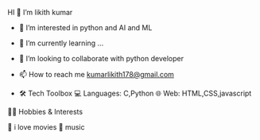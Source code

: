   HI 👋 I’m likith kumar
- 👀 I’m interested in python and AI and ML
- 🌱 I’m currently learning ...
- 💞️ I’m looking to collaborate with python developer
- 📫 How to reach me kumarlikith178@gmail.com

- 🛠️ Tech Toolbox
💻 Languages: C,Python
🌐 Web: HTML,CSS,javascript


🚴‍♀️ Hobbies & Interests

🎥 i love movies
🎵 music

<!---
plk456/plk456 is a ✨ special ✨ repository because its `README.md` (this file) appears on your GitHub profile.
You can click the Preview link to take a look at your changes.
--->
